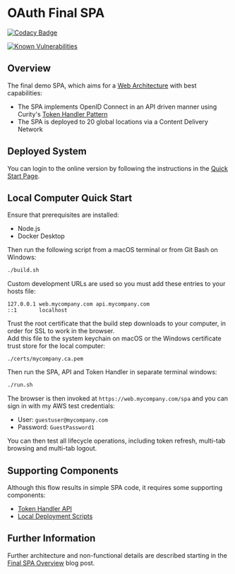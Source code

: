 # OAuth Final SPA

[![Codacy Badge](https://app.codacy.com/project/badge/Grade/f2c5ede8739440599096fc25010ab6f6)](https://www.codacy.com/gh/gary-archer/oauth.websample.final/dashboard?utm_source=github.com&amp;utm_medium=referral&amp;utm_content=gary-archer/oauth.websample.final&amp;utm_campaign=Badge_Grade)
 
[![Known Vulnerabilities](https://snyk.io/test/github/gary-archer/oauth.websample.final/badge.svg?targetFile=spa/package.json)](https://snyk.io/test/github/gary-archer/oauth.websample.final?targetFile=spa/package.json)

## Overview

The final demo SPA, which aims for a [Web Architecture](https://authguidance.com/2017/09/08/goal-1-spas/) with best capabilities:

- The SPA implements OpenID Connect in an API driven manner using Curity's [Token Handler Pattern](https://github.com/curityio/web-oauth-via-bff)
- The SPA is deployed to 20 global locations via a Content Delivery Network

## Deployed System

You can login to the online version by following the instructions in the [Quick Start Page](https://authguidance.com/home/code-samples-quickstart/).

## Local Computer Quick Start

Ensure that prerequisites are installed:

- Node.js
- Docker Desktop

Then run the following script from a macOS terminal or from Git Bash on Windows:

```bash
./build.sh
```

Custom development URLs are used so you must add these entries to your hosts file:

```
127.0.0.1 web.mycompany.com api.mycompany.com
::1       localhost
```

Trust the root certificate that the build step downloads to your computer, in order for SSL to work in the browser.\
Add this file to the system keychain on macOS or the Windows certificate trust store for the local computer:

```
./certs/mycompany.ca.pem
```

Then run the SPA, API and Token Handler in separate terminal windows:

```bash
./run.sh
```

The browser is then invoked at `https://web.mycompany.com/spa` and you can sign in with my AWS test credentials:

- User: `guestuser@mycompany.com`
- Password: `GuestPassword1`

You can then test all lifecycle operations, including token refresh, multi-tab browsing and multi-tab logout.

## Supporting Components

Although this flow results in simple SPA code, it requires some supporting components:

- [Token Handler API](https://github.com/gary-archer/oauth.tokenhandlerapi)
- [Local Deployment Scripts](https://github.com/gary-archer/oauth.localtokenhandler.deployment)

## Further Information

Further architecture and non-functional details are described starting in the [Final SPA Overview](https://authguidance.com/2019/04/07/local-ui-setup) blog post.
